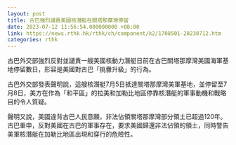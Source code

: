 ```yaml
---
layout: post
title: 古巴強烈譴責美國核潛艇在關塔那摩灣停留
date: 2023-07-12 11:56:54.000000000 +08:00
link: https://news.rthk.hk/rthk/ch/component/k2/1708501-20230712.htm
categories: rthk
---
```


古巴外交部強烈反對並譴責一艘美國核動力潛艇日前在古巴關塔那摩灣美國海軍基地停留數日，形容是美國對古巴「挑釁升級」的行為。

古巴外交部發表聲明說，這艘核潛艇7月5日抵達關塔那摩灣美軍基地，並停留至7月8日，美方在作為「和平區」的拉美和加勒比地區停靠核潛艇的軍事動機和戰略目的令人質疑。

聲明又說，美國違背古巴人民意願，非法佔領關塔那摩灣部分領土已超過120年。古巴重申，反對美國在古巴的軍事存在，要求美國歸還非法佔領的領土，同時警告美軍核潛艇在加勒比地區出現和穿行的危險性。
